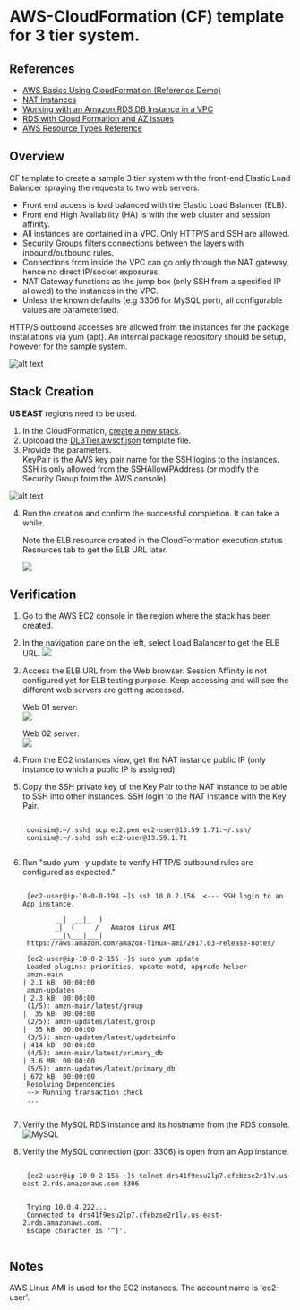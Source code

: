 # AWS-CloudFormation (CF) template for 3 tier system.

References
---------------------

* [AWS Basics Using CloudFormation (Reference Demo)](https://github.com/vancluever/aws-basics-using-cloudformation)
* [NAT Instances](http://docs.aws.amazon.com/AmazonVPC/latest/UserGuide/VPC_NAT_Instance.html)
* [Working with an Amazon RDS DB Instance in a VPC](http://docs.aws.amazon.com/AmazonRDS/latest/UserGuide/USER_VPC.WorkingWithRDSInstanceinaVPC.html)
* [RDS with Cloud Formation and AZ issues](https://stackoverflow.com/questions/33722394/rds-with-cloud-formation-and-az-issues)
* [AWS Resource Types Reference](http://docs.aws.amazon.com/AWSCloudFormation/latest/UserGuide/aws-template-resource-type-ref.html)

Overview
---------------------
CF template to create a sample 3 tier system with the front-end Elastic Load Balancer spraying the requests to two web servers.

* Front end access is load balanced with the Elastic Load Balancer (ELB).
* Front end High Availability (HA) is with the web cluster and session affinity.
* All instances are contained in a VPC. Only HTTP/S and SSH are allowed.
* Security Groups filters connections between the layers with inbound/outbound rules.
* Connections from inside the VPC can go only through the NAT gateway, hence no direct IP/socket exposures.
* NAT Gateway functions as the jump box (only SSH from a specified IP allowed) to the instances in the VPC.
* Unless the known defaults (e.g 3306 for MySQL port), all configurable values are parameterised. <BR>

HTTP/S outbound accesses are allowed from the instances for the package installations via yum (apt). An internal package repository should be setup, however for the sample system.

![alt text](https://github.com/oonisim/AWS-CloudFormation/blob/master/snapshots/DL.png)

Stack Creation
---------------------
**US EAST** regions need to be used.

1. In the CloudFormation, [create a new stack](https://us-east-2.console.aws.amazon.com/cloudformation/home?region=us-east-2#/stacks/new).
2. Uplooad the [DL3Tier.awscf.json](https://github.com/oonisim/AWS-CloudFormation/blob/master/DL3Tier.awscf.json) template file.
3. Provide the parameters. <br>
   KeyPair is the AWS key pair name for the SSH logins to the instances.<br>
   SSH is only allowed from the SSHAllowIPAddress (or modify the Security Group form the AWS console).<br>

![alt text](https://github.com/oonisim/AWS-CloudFormation/blob/master/snapshots/DL.parameters.png)

4. Run the creation and confirm the successful completion. It can take a while.

    Note the ELB resource created in the CloudFormation execution status Resources tab to get the ELB URL later.

    ![](https://github.com/oonisim/AWS-CloudFormation/blob/master/snapshots/CF.Status.Resources.png)

Verification
---------------------
1. Go to the AWS EC2 console in the region where the stack has been created.
2. In the navigation pane on the left, select Load Balancer to get the ELB URL.
![](https://github.com/oonisim/AWS-CloudFormation/blob/master/snapshots/ELBDNS.png)

3. Access the ELB URL from the Web browser.
Session Affinity is not configured yet for ELB testing purpose. Keep accessing and will see the different web servers are getting accessed.

    Web 01 server:<br>
    ![](https://github.com/oonisim/AWS-CloudFormation/blob/master/snapshots/ELB2Web01.png)

    Web 02 server:<br>
    ![](https://github.com/oonisim/AWS-CloudFormation/blob/master/snapshots/ELB2Web02.png)

4. From the EC2 instances view, get the NAT instance public IP (only instance to which a public IP is assigned).
5. Copy the SSH private key of the Key Pair to the NAT instance to be able to SSH into other instances. SSH login to the NAT instance with the Key Pair.

    <pre><code>
    oonisim@:~/.ssh$ scp ec2.pem ec2-user@13.59.1.71:~/.ssh/
    oonisim@:~/.ssh$ ssh ec2-user@13.59.1.71
    </code></pre>

6. Run "sudo yum -y update to verify HTTP/S outbound rules are configured as expected."

    <pre><code>
    [ec2-user@ip-10-0-0-198 ~]$ ssh 10.0.2.156  <--- SSH login to an App instance.

           __|  __|_  )
           _|  (     /   Amazon Linux AMI
          ___|\___|___|
    https://aws.amazon.com/amazon-linux-ami/2017.03-release-notes/

    [ec2-user@ip-10-0-2-156 ~]$ sudo yum update
    Loaded plugins: priorities, update-motd, upgrade-helper
    amzn-main                                                                                                                                                                                    | 2.1 kB  00:00:00
    amzn-updates                                                                                                                                                                                 | 2.3 kB  00:00:00
    (1/5): amzn-main/latest/group                                                                                                                                                                |  35 kB  00:00:00
    (2/5): amzn-updates/latest/group                                                                                                                                                             |  35 kB  00:00:00
    (3/5): amzn-updates/latest/updateinfo                                                                                                                                                        | 414 kB  00:00:00
    (4/5): amzn-main/latest/primary_db                                                                                                                                                           | 3.6 MB  00:00:00
    (5/5): amzn-updates/latest/primary_db                                                                                                                                                        | 672 kB  00:00:00
    Resolving Dependencies
    --> Running transaction check
    ...
    </code></pre>

7. Verify the MySQL RDS instance and its hostname from the RDS console.
    ![MySQL](https://github.com/oonisim/AWS-CloudFormation/blob/master/snapshots/RDSInsance.png)

8. Verify the MySQL connection (port 3306) is open from an App instance.
    <pre><code>
    [ec2-user@ip-10-0-2-156 ~]$ telnet drs41f9esu2lp7.cfebzse2r1lv.us-east-2.rds.amazonaws.com 3306


    Trying 10.0.4.222...
    Connected to drs41f9esu2lp7.cfebzse2r1lv.us-east-2.rds.amazonaws.com.
    Escape character is '^]'.
    </code></pre>


Notes
---------------------
AWS Linux AMI is used for the EC2 instances. The account name is 'ec2-user'.


